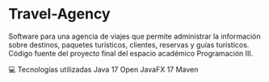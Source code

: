 # Travel-Agency

Software para una agencia de viajes que permite administrar la información sobre destinos, paquetes turísticos, clientes, reservas y guías turísticos. Código fuente del proyecto final del espacio académico Programación III.

💻 Tecnologías utilizadas
Java 17
Open JavaFX 17
Maven
